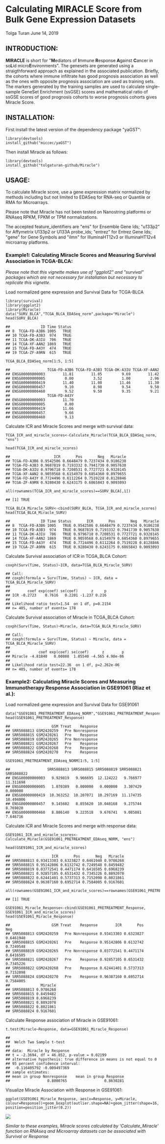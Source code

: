 Calculating MIRACLE Score from Bulk Gene Expression Datasets
================
Tolga Turan
June 14, 2019

INTRODUCTION:
-------------

**MIRACLE** is short for "**M**ediators of **I**mmune **R**esponse **A**gainst **C**ancer in so**L**id micro**E**nvironments". The genesets are generated using a straigthforward approach as explained in the associated publication. Briefly, the cohorts where immune infiltrate has good prognosis association as well as the ones with opposite prognosis association are used as training sets. The markers generated by the training samples are used to calculate single-sample GeneSet Enrichment (ssGSE) scores and mathematical ratio of ssGSE scores of good prognosis cohorts to worse prognosis cohorts gives Miracle Score.

INSTALLATION:
-------------

First install the latest version of the dependency package "yaGST":

``` {.r}
library(devtools)
install_github("miccec/yaGST")
```

Then install Miracle as follows:

``` {.r}
library(devtools)
install_github("tolgaturan-github/Miracle")
```

USAGE:
------

To calculate Miracle score, use a gene expression matrix normalized by methods including but not limited to EDASeq for RNA-seq or Quantile or RMA for Microarrays.

Please note that Miracle has not been tested on Nanostring platforms or RNAseq RPKM, FPKM or TPM normalizations.

The accepted feature\_identifiers are "ens" for Ensemble Gene Ids; "u133p2" for Affymetrix U133p2 or U133A probe\_ids; "entrez" for Entrez Gene Ids; "gene" for Gene Symbols and "ilmn" for IlluminaHT12v3 or IlluminaHT12v4 microarray platforms.

### Example1: Calculating Miracle Scores and Measuring Survival Association in TCGA-BLCA:

*Please note that this vignette makes use of "ggplot2" and "survival" packages which are not necessary for installation but necessary to replicate this vignette.*

Load normalized gene expression and Survival Data for TCGA-BLCA

``` {.r}
library(survival)
library(ggplot2)
library(Miracle)
data("SURV_BLCA","TCGA_BLCA_EDASeq_norm",package="Miracle") 
head(SURV_BLCA)
```

    ##              ID Time Status
    ## 8  TCGA-FD-A3B6 1005   TRUE
    ## 10 TCGA-FD-A3B3  974   TRUE
    ## 11 TCGA-DK-A3IU  706   TRUE
    ## 14 TCGA-XF-AAN2 1869   TRUE
    ## 15 TCGA-FD-A43Y  474   TRUE
    ## 19 TCGA-ZF-A9RN  615   TRUE

``` {.r}
TCGA_BLCA_EDASeq_norm[1:5, 1:5]
```

    ##                 TCGA-FD-A3B6 TCGA-FD-A3B3 TCGA-DK-A3IU TCGA-XF-AAN2
    ## ENSG00000000003        11.81        11.05         9.69        11.42
    ## ENSG00000000005         0.00         3.52         1.00         2.96
    ## ENSG00000000419        11.40        11.08        11.46        11.30
    ## ENSG00000000457         9.10         8.98         9.54         9.50
    ## ENSG00000000460         9.52         9.50         9.35         9.21
    ##                 TCGA-FD-A43Y
    ## ENSG00000000003        11.70
    ## ENSG00000000005         0.00
    ## ENSG00000000419        11.66
    ## ENSG00000000457         9.66
    ## ENSG00000000460         9.13

Calculate ICR and Miracle Scores and merge with survival data:

``` {.r}
TCGA_ICR_and_miracle_scores<-Calculate_Miracle(TCGA_BLCA_EDASeq_norm, "ens")
```

``` {.r}
head(TCGA_ICR_and_miracle_scores)
```

    ##                    ICR       Pos       Neg   Miracle
    ## TCGA-FD-A3B6 0.9542586 0.6648479 0.7237434 0.9186238
    ## TCGA-FD-A3B3 0.9687819 0.7193332 0.7941730 0.9057638
    ## TCGA-DK-A3IU 0.9796718 0.7208531 0.7727721 0.9328145
    ## TCGA-XF-AAN2 0.9059568 0.6154979 0.6854360 0.8979655
    ## TCGA-FD-A43Y 0.7724496 0.6112264 0.7519228 0.8128846
    ## TCGA-ZF-A9RN 0.9280430 0.6243175 0.6865843 0.9093093

``` {.r}
all(rownames(TCGA_ICR_and_miracle_scores)==SURV_BLCA[,1])
```

    ## [1] TRUE

``` {.r}
TCGA_BLCA_Miracle_SURV<-cbind(SURV_BLCA, TCGA_ICR_and_miracle_scores)
head(TCGA_BLCA_Miracle_SURV)
```

    ##              ID Time Status       ICR       Pos       Neg   Miracle
    ## 8  TCGA-FD-A3B6 1005   TRUE 0.9542586 0.6648479 0.7237434 0.9186238
    ## 10 TCGA-FD-A3B3  974   TRUE 0.9687819 0.7193332 0.7941730 0.9057638
    ## 11 TCGA-DK-A3IU  706   TRUE 0.9796718 0.7208531 0.7727721 0.9328145
    ## 14 TCGA-XF-AAN2 1869   TRUE 0.9059568 0.6154979 0.6854360 0.8979655
    ## 15 TCGA-FD-A43Y  474   TRUE 0.7724496 0.6112264 0.7519228 0.8128846
    ## 19 TCGA-ZF-A9RN  615   TRUE 0.9280430 0.6243175 0.6865843 0.9093093

Calculate Survival association of ICR in TCGA\_BLCA Cohort:

``` {.r}
coxph(Surv(Time, Status)~ICR, data=TCGA_BLCA_Miracle_SURV)
```

    ## Call:
    ## coxph(formula = Surv(Time, Status) ~ ICR, data = TCGA_BLCA_Miracle_SURV)
    ## 
    ##        coef exp(coef) se(coef)      z     p
    ## ICR -0.2723    0.7616   0.2201 -1.237 0.216
    ## 
    ## Likelihood ratio test=1.54  on 1 df, p=0.2154
    ## n= 405, number of events= 178

Calculate Survival association of Miracle in TCGA\_BLCA Cohort:

``` {.r}
coxph(Surv(Time, Status)~Miracle, data=TCGA_BLCA_Miracle_SURV)
```

    ## Call:
    ## coxph(formula = Surv(Time, Status) ~ Miracle, data = TCGA_BLCA_Miracle_SURV)
    ## 
    ##             coef exp(coef) se(coef)      z        p
    ## Miracle -4.81840   0.00808  1.05540 -4.565 4.98e-06
    ## 
    ## Likelihood ratio test=22.36  on 1 df, p=2.262e-06
    ## n= 405, number of events= 178

### Example2: Calculating Miracle Scores and Measuring Immunotherapy Response Association in GSE91061 (Riaz et al.):

Load normalized gene expression and Survival Data for GSE91061

``` {.r}
data("GSE91061_PRETREATMENT_EDAseq_NORM","GSE91061_PRETREATMENT_Response",package="Miracle")
head(GSE91061_PRETREATMENT_Response)
```

    ##                   GSM Treat    Response
    ## SRR5088813 GSM2420259   Pre Nonresponse
    ## SRR5088815 GSM2420261   Pre    Response
    ## SRR5088819 GSM2420265   Pre Nonresponse
    ## SRR5088821 GSM2420267   Pre    Response
    ## SRR5088822 GSM2420268   Pre    Response
    ## SRR5088824 GSM2420270   Pre    Response

``` {.r}
GSE91061_PRETREATMENT_EDAseq_NORM[1:5, 1:5]
```

    ##                 SRR5088813 SRR5088815 SRR5088819 SRR5088821 SRR5088822
    ## ENSG00000000003   9.929819   9.966695  12.124222   9.766977  11.311698
    ## ENSG00000000005   1.070389   0.000000   0.000000   3.307429   0.000000
    ## ENSG00000000419  10.363252  10.207071  10.297169  11.174735  10.494006
    ## ENSG00000000457   9.145602   8.855620  10.048168   9.275744   8.769820
    ## ENSG00000000460   8.886140   9.223518   9.676741   9.085881   7.646716

Calculate ICR and Miracle Scores and merge with response data:

``` {.r}
GSE91061_ICR_and_miracle_scores<-Calculate_Miracle(GSE91061_PRETREATMENT_EDAseq_NORM, "ens")
```

``` {.r}
head(GSE91061_ICR_and_miracle_scores)
```

    ##                   ICR       Pos       Neg   Miracle
    ## SRR5088813 0.93413303 0.6323827 0.6461940 0.9786268
    ## SRR5088815 0.95142806 0.6132742 0.7249548 0.8459482
    ## SRR5088819 0.03772541 0.4471174 0.6416505 0.6968239
    ## SRR5088821 0.92857105 0.6531432 0.7345226 0.8892078
    ## SRR5088822 0.62441401 0.5737313 0.7152098 0.8021861
    ## SRR5088824 0.96387160 0.6952714 0.7584005 0.9167601

``` {.r}
all(rownames(GSE91061_ICR_and_miracle_scores)==rownames(GSE91061_PRETREATMENT_Response))
```

    ## [1] TRUE

``` {.r}
GSE91061_Miracle_Response<-cbind(GSE91061_PRETREATMENT_Response, GSE91061_ICR_and_miracle_scores)
head(GSE91061_Miracle_Response)
```

    ##                   GSM Treat    Response        ICR       Pos       Neg
    ## SRR5088813 GSM2420259   Pre Nonresponse 0.93413303 0.6323827 0.6461940
    ## SRR5088815 GSM2420261   Pre    Response 0.95142806 0.6132742 0.7249548
    ## SRR5088819 GSM2420265   Pre Nonresponse 0.03772541 0.4471174 0.6416505
    ## SRR5088821 GSM2420267   Pre    Response 0.92857105 0.6531432 0.7345226
    ## SRR5088822 GSM2420268   Pre    Response 0.62441401 0.5737313 0.7152098
    ## SRR5088824 GSM2420270   Pre    Response 0.96387160 0.6952714 0.7584005
    ##              Miracle
    ## SRR5088813 0.9786268
    ## SRR5088815 0.8459482
    ## SRR5088819 0.6968239
    ## SRR5088821 0.8892078
    ## SRR5088822 0.8021861
    ## SRR5088824 0.9167601

Calculate Response association of Miracle in GSE91061:

``` {.r}
t.test(Miracle~Response, data=GSE91061_Miracle_Response)
```

    ## 
    ##  Welch Two Sample t-test
    ## 
    ## data:  Miracle by Response
    ## t = -2.3694, df = 46.852, p-value = 0.02199
    ## alternative hypothesis: true difference in means is not equal to 0
    ## 95 percent confidence interval:
    ##  -0.116405792 -0.009497369
    ## sample estimates:
    ## mean in group Nonresponse    mean in group Response 
    ##                 0.8000765                 0.8630281

Visualize Miracle Association with Response in GSE91061:

``` {.r}
ggplot(GSE91061_Miracle_Response, aes(x=Response, y=Miracle, colour=Response))+geom_boxplot(outlier.shape=NA)+geom_jitter(shape=16, position=position_jitter(0.2))
```

![](README_files/figure-markdown_github/Visualize_response_association_Miracle-1.png)

*Similar to these examples, Miracle scores calculated by 'Calculate\_Miracle' function on RNAseq and Microarray datasets can be associated with Survival or Response*
